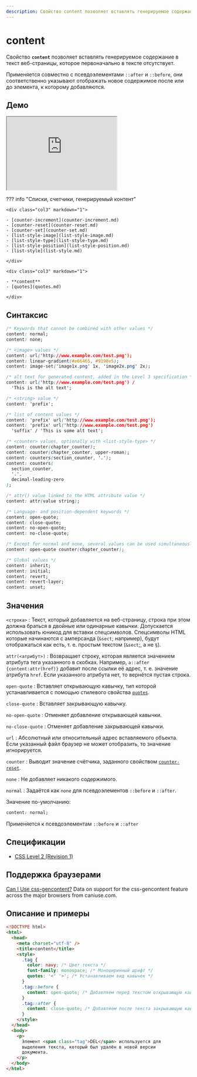 ```yaml
---
description: Свойство content позволяет вставлять генерируемое содержание в текст веб-страницы, которое первоначально в тексте отсутствует
---
```


# content

Свойство **`content`** позволяет вставлять генерируемое содержание в текст веб-страницы, которое первоначально в тексте отсутствует.

Применяется совместно с псевдоэлементами `::after` и `::before`, они соответственно указывают отображать новое содержимое после или до элемента, к которому добавляются.

## Демо

<iframe class="interactive is-tabbed-shorter-height" height="200" src="https://interactive-examples.mdn.mozilla.net/pages/tabbed/content.html" title="MDN Web Docs Interactive Example" loading="lazy" data-readystate="complete"></iframe>

??? info "Списки, счетчики, генерируемый контент"

    <div class="col3" markdown="1">

    - [counter-increment](counter-increment.md)
    - [counter-reset](counter-reset.md)
    - [counter-set](counter-set.md)
    - [list-style-image](list-style-image.md)
    - [list-style-type](list-style-type.md)
    - [list-style-position](list-style-position.md)
    - [list-style](list-style.md)

    </div>

    <div class="col3" markdown="1">

    - **content**
    - [quotes](quotes.md)

    </div>

## Синтаксис

```css
/* Keywords that cannot be combined with other values */
content: normal;
content: none;

/* <image> values */
content: url('http://www.example.com/test.png');
content: linear-gradient(#e66465, #9198e5);
content: image-set('image1x.png' 1x, 'image2x.png' 2x);

/* alt text for generated content, added in the Level 3 specification */
content: url('http://www.example.com/test.png') /
  'This is the alt text';

/* <string> value */
content: 'prefix';

/* list of content values */
content: 'prefix' url('http://www.example.com/test.png');
content: 'prefix' url('http://www.example.com/test.png')
  'suffix' / 'This is some alt text';

/* <counter> values, optionally with <list-style-type> */
content: counter(chapter_counter);
content: counter(chapter_counter, upper-roman);
content: counters(section_counter, '.');
content: counters(
  section_counter,
  '.',
  decimal-leading-zero
);

/* attr() value linked to the HTML attribute value */
content: attr(value string);

/* Language- and position-dependent keywords */
content: open-quote;
content: close-quote;
content: no-open-quote;
content: no-close-quote;

/* Except for normal and none, several values can be used simultaneously */
content: open-quote counter(chapter_counter);

/* Global values */
content: inherit;
content: initial;
content: revert;
content: revert-layer;
content: unset;
```

## Значения

`<строка>`
: Текст, который добавляется на веб-страницу, строка при этом должна браться в двойные или одинарные кавычки. Допускается использовать юникод для вставки спецсимволов. Спецсимволы HTML которые начинаются с амперсанда (`&sect`; например), будут отображаться как есть, т. е. простым текстом (`&sect`;, а не `§`).

`attr(<атрибут>)`
: Возвращает строку, которая является значением атрибута тега указанного в скобках. Например, `a::after {content:attr(href)}` добавит после ссылки её адрес, т. е. значение атрибута `href`. Если указанного атрибута нет, то вернётся пустая строка.

`open-quote`
: Вставляет открывающую кавычку, тип которой устанавливается с помощью стилевого свойства [`quotes`](quotes.md).

`close-quote`
: Вставляет закрывающую кавычку.

`no-open-quote`
: Отменяет добавление открывающей кавычки.

`no-close-quote`
: Отменяет добавление закрывающей кавычки.

`url`
: Абсолютный или относительный адрес вставляемого объекта. Если указанный файл браузер не может отобразить, то значение игнорируется.

`counter`
: Выводит значение счётчика, заданного свойством [`counter-reset`](counter-reset.md).

`none`
: Не добавляет никакого содержимого.

`normal`
: Задаётся как `none` для псевдоэлементов `::before` и `::after`.

Значение по-умолчанию:

```css
content: normal;
```

Применяется к псевдоэлементам `::before` и `::after`

## Спецификации

- [CSS Level 2 (Revision 1)](http://www.w3.org/TR/CSS2/generate.html#content)

## Поддержка браузерами

<p class="ciu_embed" data-feature="css-gencontent" data-periods="future_1,current,past_1,past_2">
  <a href="http://caniuse.com/#feat=css-gencontent">Can I Use css-gencontent?</a> Data on support for the css-gencontent feature across the major browsers from caniuse.com.
</p>

## Описание и примеры

```html
<!DOCTYPE html>
<html>
  <head>
    <meta charset="utf-8" />
    <title>content</title>
    <style>
      .tag {
        color: navy; /* Цвет текста */
        font-family: monospace; /* Моноширинный шрифт */
        quotes: '<' '>'; /* Устанавливаем вид кавычек */
      }
      .tag::before {
        content: open-quote; /* Добавляем перед текстом открывающую кавычку */
      }
      .tag::after {
        content: close-quote; /* Добавляем после текста закрывающую кавычку */
      }
    </style>
  </head>
  <body>
    <p>
      Элемент <span class="tag">DEL</span> используется для
      выделения текста, который был удалён в новой версии
      документа.
    </p>
  </body>
</html>
```
